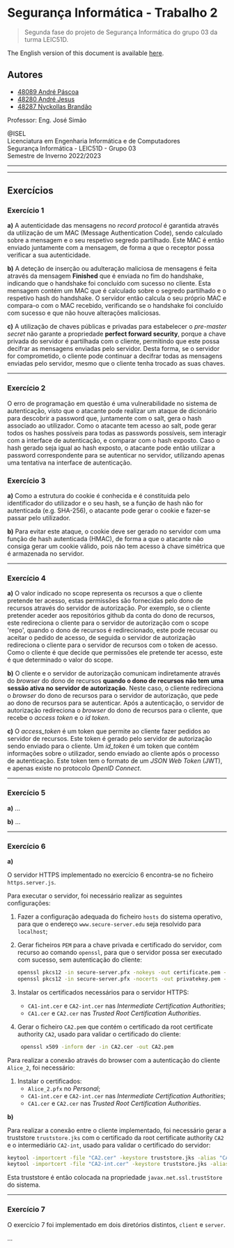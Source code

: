 # Segurança Informática - Trabalho 2

> Segunda fase do projeto de Segurança Informática do grupo 03 da turma LEIC51D.

The English version of this document is available [here](README.md).

## Autores

- [48089 André Páscoa](https://github.com/devandrepascoa)
- [48280 André Jesus](https://github.com/andre-j3sus)
- [48287 Nyckollas Brandão](https://github.com/Nyckoka)

Professor: Eng. José Simão

@ISEL<br>
Licenciatura em Engenharia Informática e de Computadores<br>
Segurança Informática - LEIC51D - Grupo 03<br>
Semestre de Inverno 2022/2023

---

---

## Exercícios

### Exercício 1

**a)** A autenticidade das mensagens no _record protocol_ é garantida através da utilização de um MAC (Message
Authentication Code), sendo calculado sobre a mensagem e o seu respetivo segredo partilhado. Este MAC é então enviado
juntamente com a mensagem, de forma a que o receptor possa verificar a sua autenticidade.

**b)** A deteção de inserção ou adulteração maliciosa de mensagens é feita através da mensagem **Finished** que é
enviada no fim do handshake, indicando que o handshake foi concluído com sucesso no cliente. Esta mensagem contém
um MAC que é calculado sobre o segredo partilhado e o respetivo hash do handshake. O servidor então calcula o seu
próprio MAC e compara-o com o MAC recebido, verificando se o handshake foi concluído com sucesso e que não houve
alterações maliciosas.

**c)** A utilização de chaves públicas e privadas para estabelecer o _pre-master secret_ não garante a propriedade
**perfect forward security**, porque a chave privada do servidor é partilhada com o cliente, permitindo que este
possa decifrar as mensagens enviadas pelo servidor. Desta forma, se o servidor for comprometido, o cliente pode
continuar a decifrar todas as mensagens enviadas pelo servidor, mesmo que o cliente tenha trocado as suas chaves.

---

### Exercício 2

O erro de programação em questão é uma vulnerabilidade no sistema de autenticação, visto que o atacante pode realizar
um ataque de dicionário para descobrir a password que, juntamente com o salt, gera o hash associado ao utilizador.
Como o atacante tem acesso ao salt, pode gerar todos os hashes possíveis para todas as passwords possíveis, sem
interagir com a interface de autenticação, e comparar com o hash exposto. Caso o hash gerado seja igual ao hash
exposto, o atacante pode então utilizar a password correspondente para se autenticar no servidor, utilizando apenas uma
tentativa na interface de autenticação.

### Exercício 3

**a)** Como a estrutura do cookie é conhecida e é constituida pelo identificador do utilizador e o seu hash,
se a função de hash não for autenticada (e.g. SHA-256), o atacante pode gerar o cookie e fazer-se passar pelo
utilizador.

**b)** Para evitar este ataque, o cookie deve ser gerado no servidor com uma função de hash autenticada (HMAC),
de forma a que o atacante não consiga gerar um cookie válido, pois não tem acesso à chave simétrica que é armazenada
no servidor.

---

### Exercício 4

**a)** 
O valor indicado no scope representa os recursos a que o cliente pretende ter acesso, estas permissões são fornecidas
pelo dono de recursos através do servidor de autorização. Por exemplo, se o cliente pretender aceder aos repositórios github da conta
do dono de recursos, este redireciona o cliente para o servidor de autorização com o scope 'repo', quando o dono de recursos é redirecionado, este pode recusar ou aceitar o pedido de acesso, de seguida o servidor de autorização redireciona o cliente para o servidor de recursos com o token de acesso.
Como o cliente é que decide que permissões ele pretende ter acesso, este é que determinado o valor do scope.

**b)** O cliente e o servidor de autorização comunicam indiretamente através do _browser_ do dono de recursos **quando
o dono de recursos não tem uma sessão ativa no servidor de autorização**.
Neste caso, o cliente redireciona o _browser_ do dono de recursos para o servidor de autorização,
que pede ao dono de recursos para se autenticar.
Após a autenticação, o servidor de autorização redireciona o _browser_ do dono de recursos para o cliente, que recebe
o _access token_ e o _id token_.

**c)** O _access_token_ é um token que permite ao cliente fazer pedidos ao servidor de recursos. Este token é gerado
pelo servidor de autorização sendo enviado para o cliente.
Um _id_token_ é um token que contém informações sobre o utilizador, sendo enviado ao cliente após o processo de
autenticação. Este token tem o formato de um _JSON Web Token_ (JWT), e apenas existe no protocolo _OpenID Connect_.

---

### Exercício 5

**a)** ...

**b)** ...

---

### Exercício 6

**a)**

O servidor HTTPS implementado no exercício 6 encontra-se no ficheiro `https.server.js`.

Para executar o servidor, foi necessário realizar as seguintes configurações:

1. Fazer a configuração adequada do ficheiro `hosts` do sistema operativo, para que o endereço `www.secure-server.edu`
   seja resolvido para `localhost`;
2. Gerar ficheiros `PEM` para a chave privada e certificado do servidor, com recurso ao comando `openssl`, para
   que o servidor possa ser executado com sucesso, sem autenticação do cliente:

   ```bash
   openssl pkcs12 -in secure-server.pfx -nokeys -out certificate.pem -password pass: # Gerar certificado
   openssl pkcs12 -in secure-server.pfx -nocerts -out privatekey.pem --nodes -password pass: # Gerar chave privada não encriptada (--nodes)
   ```

3. Instalar os certificados necessários para o servidor HTTPS:
    * `CA1-int.cer` e `CA2-int.cer` nas _Intermediate Certification Authorities_;
    * `CA1.cer` e `CA2.cer` nas _Trusted Root Certification Authorities_.
4. Gerar o ficheiro `CA2.pem` que contém o certificado da root certificate authority `CA2`, usado para validar o
   certificado do cliente:

   ```bash
    openssl x509 -inform der -in CA2.cer -out CA2.pem
    ```

Para realizar a conexão através do browser com a autenticação do cliente `Alice_2`, foi necessário:

1. Instalar o certificados:
    * `Alice_2.pfx` no _Personal_;
    * `CA1-int.cer` e `CA2-int.cer` nas _Intermediate Certification Authorities_;
    * `CA1.cer` e `CA2.cer` nas _Trusted Root Certification Authorities_.

**b)**

Para realizar a conexão entre o cliente implementado, foi necessário gerar a truststore `truststore.jks` com o
certificado da root certificate authority `CA2` e o intermediário `CA2-int`, usado para validar o certificado do
servidor:

```bash
keytool -importcert -file "CA2.cer" -keystore truststore.jks -alias "CA2"
keytool -importcert -file "CA2-int.cer" -keystore truststore.jks -alias "CA2-int"
```

Esta truststore é então colocada na propriedade `javax.net.ssl.trustStore` do sistema.

---

### Exercício 7

O exercício 7 foi implementado em dois diretórios distintos, `client` e `server`.

...
